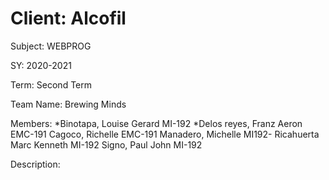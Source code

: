 # Client: Alcofil

Subject: WEBPROG

SY: 2020-2021

Term: Second Term

Team Name: Brewing Minds

Members:
*Binotapa, Louise Gerard MI-192
*Delos reyes, Franz Aeron EMC-191
Cagoco, Richelle EMC-191
Manadero, Michelle MI192-
Ricahuerta Marc Kenneth MI-192
Signo, Paul John MI-192

Description:
<!-- add text here -->
